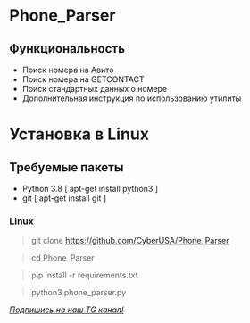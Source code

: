 # Phone_Parser
## Функциональность 
- Поиск номера на Авито
- Поиск номера на GETCONTACT
- Поиск стандартных данных о номере
- Дополнительная инструкция по использованию утилиты 

# Установка в Linux
## Требуемые пакеты 
- Python 3.8 [ apt-get install python3 ]
- git [ apt-get install git ]
### Linux

> git clone https://github.com/CyberUSA/Phone_Parser

> cd Phone_Parser

> pip install -r requirements.txt

> python3 phone_parser.py

<i><a href="https://t.me/blackhat_lab">Подпишись на наш TG канал!</a></i>
